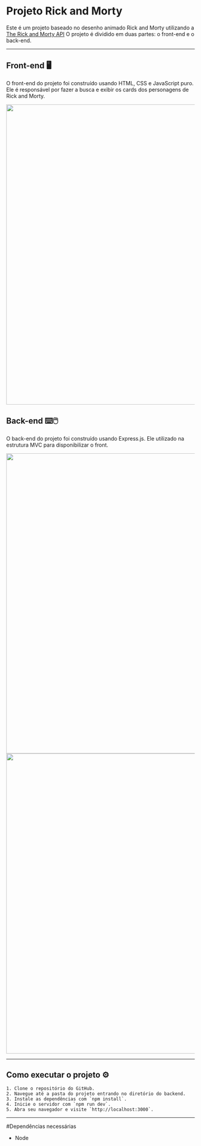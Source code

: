 # Projeto Rick and Morty

Este é um projeto baseado no desenho animado Rick and Morty utilizando a [The Rick and Morty API](https://rickandmortyapi.com/) O projeto é dividido em duas partes: o front-end e o back-end.

---

## Front-end 	:desktop_computer:

O front-end do projeto foi construído usando HTML, CSS e JavaScript puro. Ele é responsável por fazer a busca e exibir os cards dos personagens de Rick and Morty.

<img src="https://github.com/GiulioSouza/API-RickMorty/assets/131599559/cbb02b94-b547-4119-9521-3a3d3bb9bd96" width="800">


## Back-end :keyboard::computer_mouse:

O back-end do projeto foi construído usando Express.js. Ele utilizado na estrutura MVC para disponibilizar o front.

<img src="https://github.com/GiulioSouza/API-RickMorty/assets/131599559/b53d76e9-549c-47ae-b179-271429871efb" width="800">

<img src="https://github.com/GiulioSouza/API-RickMorty/assets/131599559/1f70da8e-eb50-4bfb-bde2-6a0f3c5396cb" width="800">

---

## Como executar o projeto :gear:
```
1. Clone o repositório do GitHub.
2. Navegue até a pasta do projeto entrando no diretório do backend.
3. Instale as dependências com `npm install`.
4. Inicie o servidor com `npm run dev`.
5. Abra seu navegador e visite `http://localhost:3000`.
```
---

#Dependências necessárias

- Node
